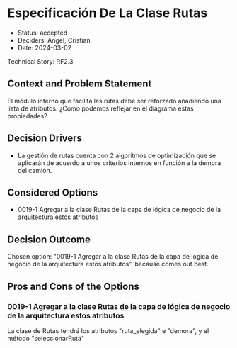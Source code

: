 # Especificación De La Clase Rutas

* Status: accepted
* Deciders: Ángel, Cristian
* Date: 2024-03-02

Technical Story: RF2.3

## Context and Problem Statement

El módulo interno que facilita las rutas debe ser reforzado añadiendo una lista de atributos. ¿Cómo podemos reflejar en el diagrama estas propiedades?

## Decision Drivers

* La gestión de rutas cuenta con 2 algoritmos de optimización que se aplicarán de acuerdo a unos criterios internos en función a la demora del camión.

## Considered Options

* 0019-1 Agregar a la clase Rutas de la capa de lógica de negocio de la arquitectura estos atributos

## Decision Outcome

Chosen option: "0019-1 Agregar a la clase Rutas de la capa de lógica de negocio de la arquitectura estos atributos", because comes out best.

## Pros and Cons of the Options

### 0019-1 Agregar a la clase Rutas de la capa de lógica de negocio de la arquitectura estos atributos

La clase de Rutas tendrá los atributos "ruta_elegida" e "demora", y el método "seleccionarRuta"
